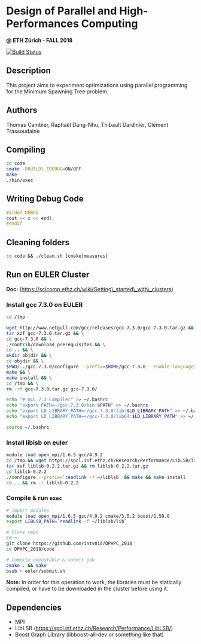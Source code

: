 # Design of Parallel and High-Performances Computing 
**@ ETH Zürich - FALL 2018**

[![Build Status](https://travis-ci.org/intv0id/PMST.svg?branch=master)](https://travis-ci.org/intv0id/PMST)

## Description

This project aims to experiment optimizations using parallel programming for the Minimum Spawning Tree problem.


## Authors

Thomas Cambier, 
Raphaël Dang-Nhu, 
Thibault Dardinier, 
Clément Trassoudaine

## Compiling
``` bash
cd code   
cmake -DBUILD\_TDEBUG=ON/OFF  
make  
./bin/exec  
```

## Writing Debug Code
``` C++
#ifdef DEBUG  
cout << x << endl;  
#endif 
```

## Cleaning folders
``` bash
cd code && ./clean.sh [cmake|measures]
```

## Run on EULER Cluster

**Doc:** (https://scicomp.ethz.ch/wiki/Getting\_started\_with\_clusters)

### Install gcc 7.3.0 on EULER

```bash
cd /tmp

wget http://www.netgull.com/gcc/releases/gcc-7.3.0/gcc-7.3.0.tar.gz && \
tar xzf gcc-7.3.0.tar.gz && \
cd gcc-7.3.0 && \
./contrib/download_prerequisites && \
cd .. && \
mkdir objdir && \
cd objdir && \
$PWD/../gcc-7.3.0/configure --prefix=$HOME/gcc-7.3.0 --enable-languages=c,c++,fortran && \
make && \
make install && \
cd /tmp && \
rm -rf gcc-7.3.0.tar.gz gcc-7.3.0/

echo "# GCC 7.3 Compiler" >> ~/.bashrc
echo "export PATH=~/gcc-7.3.0/bin:$PATH" >> ~/.bashrc
echo "export LD_LIBRARY_PATH=~/gcc-7.3.0/lib:$LD_LIBRARY_PATH" >> ~/.bashrc
echo "export LD_LIBRARY_PATH=~/gcc-7.3.0/lib64:$LD_LIBRARY_PATH" >> ~/.bashrc

source ~/.bashrc
```

### Install liblsb on euler

``` bash
module load open_mpi/1.6.5 gcc/4.9.2
cd /tmp && wget https://spcl.inf.ethz.ch/Research/Performance/LibLSB/liblsb-0.2.2.tar.gz
tar xvf liblsb-0.2.2.tar.gz && rm liblsb-0.2.2.tar.gz
cd liblsb-0.2.2
./configure --prefix=`readlink -f ~/liblsb` && make && make install
cd .. && rm -r liblsb-0.2.2
```

### Compile & run `exec` 

``` bash
# import modules
module load open_mpi/1.6.5 gcc/4.9.2 cmake/3.5.2 boost/1.59.0
export LIBLSB_PATH=`readlink -f ~/liblsb/lib`

# Clone repo
cd ~
git clone https://github.com/intv0id/DPHPC_2018
cd DPHPC_2018/code

# Compile executable & submit job
cmake . && make
bsub < euler/submit.sh
```

**Note:** In order for this operation to work, the libraries must be statically compiled, or have to be downloaded in the cluster before using it.

## Dependencies
* MPI  
* LibLSB (https://spcl.inf.ethz.ch/Research/Performance/LibLSB/)
* Boost Graph Library (libboost-all-dev or something like that)
